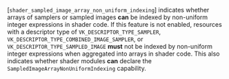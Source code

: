 [`shader_sampled_image_array_non_uniform_indexing`] indicates whether arrays
of samplers or sampled images  **can**  be indexed by non-uniform integer
expressions in shader code.
If this feature is not enabled, resources with a descriptor type of
`VK_DESCRIPTOR_TYPE_SAMPLER`,
`VK_DESCRIPTOR_TYPE_COMBINED_IMAGE_SAMPLER`, or
`VK_DESCRIPTOR_TYPE_SAMPLED_IMAGE` **must**  not be indexed by
non-uniform integer expressions when aggregated into arrays in shader
code.
This also indicates whether shader modules  **can**  declare the
`SampledImageArrayNonUniformIndexing` capability.